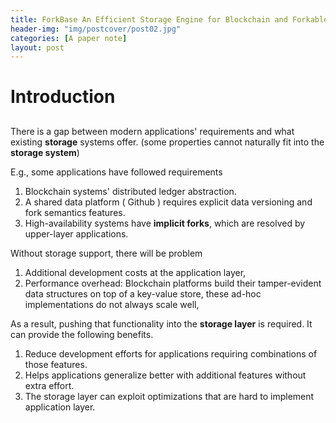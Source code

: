 ```yaml
---
title: ForkBase An Efficient Storage Engine for Blockchain and Forkable Applications
header-img: "img/postcover/post02.jpg"
categories: [A paper note]
layout: post
---
```


# Introduction

## 

There is a gap between modern applications' requirements and what existing **storage** systems offer. (some properties cannot naturally fit into the **storage system**)

E.g., some applications have followed requirements

1. Blockchain systems' distributed ledger abstraction.
2. A shared data platform ( Github ) requires explicit data versioning and fork semantics features. 
3. High-availability systems have **implicit forks**, which are resolved by upper-layer applications. 

Without storage support, there will be problem

1. Additional development costs at the application layer,
2. Performance overhead: Blockchain platforms build their tamper-evident data structures on top of a key-value store, these ad-hoc implementations do not always scale well,

As a result, pushing that functionality into the **storage layer** is required. It can provide the following benefits.

1. Reduce development efforts for applications requiring combinations of those features.
2. Helps applications generalize better with additional features without extra effort.
3. The storage layer can exploit optimizations that are hard to implement application layer. 

## 





